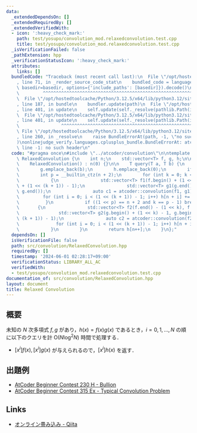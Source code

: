 ```yaml
---
data:
  _extendedDependsOn: []
  _extendedRequiredBy: []
  _extendedVerifiedWith:
  - icon: ':heavy_check_mark:'
    path: test/yosupo/convolution_mod.relaxedconvolution.test.cpp
    title: test/yosupo/convolution_mod.relaxedconvolution.test.cpp
  _isVerificationFailed: false
  _pathExtension: hpp
  _verificationStatusIcon: ':heavy_check_mark:'
  attributes:
    links: []
  bundledCode: "Traceback (most recent call last):\n  File \"/opt/hostedtoolcache/Python/3.12.5/x64/lib/python3.12/site-packages/onlinejudge_verify/documentation/build.py\"\
    , line 71, in _render_source_code_stat\n    bundled_code = language.bundle(stat.path,\
    \ basedir=basedir, options={'include_paths': [basedir]}).decode()\n          \
    \         ^^^^^^^^^^^^^^^^^^^^^^^^^^^^^^^^^^^^^^^^^^^^^^^^^^^^^^^^^^^^^^^^^^^^^^^^^^^^^^^^^\n\
    \  File \"/opt/hostedtoolcache/Python/3.12.5/x64/lib/python3.12/site-packages/onlinejudge_verify/languages/cplusplus.py\"\
    , line 187, in bundle\n    bundler.update(path)\n  File \"/opt/hostedtoolcache/Python/3.12.5/x64/lib/python3.12/site-packages/onlinejudge_verify/languages/cplusplus_bundle.py\"\
    , line 401, in update\n    self.update(self._resolve(pathlib.Path(included), included_from=path))\n\
    \  File \"/opt/hostedtoolcache/Python/3.12.5/x64/lib/python3.12/site-packages/onlinejudge_verify/languages/cplusplus_bundle.py\"\
    , line 401, in update\n    self.update(self._resolve(pathlib.Path(included), included_from=path))\n\
    \                ^^^^^^^^^^^^^^^^^^^^^^^^^^^^^^^^^^^^^^^^^^^^^^^^^^^^^^^^^\n \
    \ File \"/opt/hostedtoolcache/Python/3.12.5/x64/lib/python3.12/site-packages/onlinejudge_verify/languages/cplusplus_bundle.py\"\
    , line 260, in _resolve\n    raise BundleErrorAt(path, -1, \"no such header\"\
    )\nonlinejudge_verify.languages.cplusplus_bundle.BundleErrorAt: atcoder/convolution.hpp:\
    \ line -1: no such header\n"
  code: "#pragma once\n#include \"../atcoder/convolution\"\n\ntemplate <class T> class\
    \ RelaxedConvolution {\n    int n;\n    std::vector<T> f, g, h;\n\n  public:\n\
    \    RelaxedConvolution() : n(0) {}\n\n    T query(T a, T b) {\n        f.emplace_back(a);\n\
    \        g.emplace_back(b);\n        h.emplace_back(0);\n        if (n > 0) h.emplace_back(0);\n\
    \        int p = __builtin_ctz(n + 2);\n        for (int k = 0; k <= p; k++) {\n\
    \            {\n                std::vector<T> f1(f.begin() + (1 << k) - 1, f.begin()\
    \ + (1 << (k + 1)) - 1);\n                std::vector<T> g1(g.end() - (1 << k),\
    \ g.end());\n                auto c1 = atcoder::convolution(f1, g1);\n       \
    \         for (int i = 0; i < (1 << (k + 1)) - 1; i++) h[n + i] += c1[i];\n  \
    \          }\n            if ((1 << p) == n + 2 and k == p - 1) break;\n     \
    \       {\n                std::vector<T> f2(f.end() - (1 << k), f.end());\n \
    \               std::vector<T> g2(g.begin() + (1 << k) - 1, g.begin() + (1 <<\
    \ (k + 1)) - 1);\n                auto c2 = atcoder::convolution(f2, g2);\n  \
    \              for (int i = 0; i < (1 << (k + 1)) - 1; i++) h[n + i] += c2[i];\n\
    \            }\n        }\n        return h[n++];\n    }\n};"
  dependsOn: []
  isVerificationFile: false
  path: src/convolution/RelaxedConvolution.hpp
  requiredBy: []
  timestamp: '2024-06-01 02:28:17+09:00'
  verificationStatus: LIBRARY_ALL_AC
  verifiedWith:
  - test/yosupo/convolution_mod.relaxedconvolution.test.cpp
documentation_of: src/convolution/RelaxedConvolution.hpp
layout: document
title: Relaxed Convolution
---
```


## 概要
未知の $N$ 次多項式 $f, g$ があり，$h(x) = f(x) g(x)$ であるとき，$i = 0, 1, \dots , N$ の順に以下のクエリを計 $\mathrm{O}(N \log ^ 2 N)$ 時間で処理する．
- $[x ^ i] f(x), [x ^ i] g(x)$ が与えられるので，$[x ^ i] h(x)$ を返す．

## 出題例
- [AtCoder Beginner Contest 230 H - Bullion](https://atcoder.jp/contests/abc230/tasks/abc230_h)
- [AtCoder Beginner Contest 315 Ex - Typical Convolution Problem](https://atcoder.jp/contests/abc315/tasks/abc315_h)

## Links
- [オンライン畳み込み - Qiita](https://qiita.com/Kiri8128/items/1738d5403764a0e26b4c)
